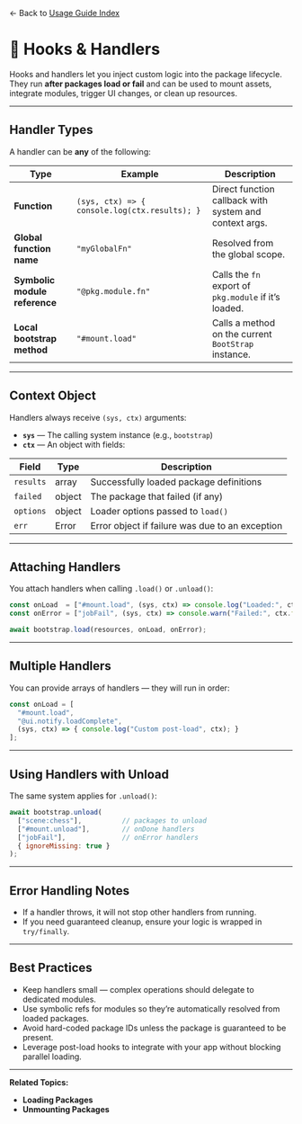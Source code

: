← Back to [Usage Guide Index](index.md)

# 🔗 Hooks & Handlers

Hooks and handlers let you inject custom logic into the package lifecycle.
They run **after packages load or fail** and can be used to mount assets, integrate modules, trigger UI changes, or clean up resources.

---

## Handler Types

A handler can be **any** of the following:

| Type                          | Example                                       | Description                                            |
| ----------------------------- | --------------------------------------------- | ------------------------------------------------------ |
| **Function**                  | `(sys, ctx) => { console.log(ctx.results); }` | Direct function callback with system and context args. |
| **Global function name**      | `"myGlobalFn"`                                | Resolved from the global scope.                        |
| **Symbolic module reference** | `"@pkg.module.fn"`                            | Calls the `fn` export of `pkg.module` if it’s loaded.  |
| **Local bootstrap method**    | `"#mount.load"`                               | Calls a method on the current `BootStrap` instance.    |

---

## Context Object

Handlers always receive `(sys, ctx)` arguments:

* **`sys`** — The calling system instance (e.g., `bootstrap`)
* **`ctx`** — An object with fields:

| Field     | Type   | Description                                     |
| --------- | ------ | ----------------------------------------------- |
| `results` | array  | Successfully loaded package definitions         |
| `failed`  | object | The package that failed (if any)                |
| `options` | object | Loader options passed to `load()`               |
| `err`     | Error  | Error object if failure was due to an exception |

---

## Attaching Handlers

You attach handlers when calling `.load()` or `.unload()`:

```js
const onLoad  = ["#mount.load", (sys, ctx) => console.log("Loaded:", ctx.results)];
const onError = ["jobFail", (sys, ctx) => console.warn("Failed:", ctx.failed)];

await bootstrap.load(resources, onLoad, onError);
```

---

## Multiple Handlers

You can provide arrays of handlers — they will run in order:

```js
const onLoad = [
  "#mount.load",
  "@ui.notify.loadComplete",
  (sys, ctx) => { console.log("Custom post-load", ctx); }
];
```

---

## Using Handlers with Unload

The same system applies for `.unload()`:

```js
await bootstrap.unload(
  ["scene:chess"],          // packages to unload
  ["#mount.unload"],        // onDone handlers
  ["jobFail"],              // onError handlers
  { ignoreMissing: true }
);
```

---

## Error Handling Notes

* If a handler throws, it will not stop other handlers from running.
* If you need guaranteed cleanup, ensure your logic is wrapped in `try/finally`.

---

## Best Practices

* Keep handlers small — complex operations should delegate to dedicated modules.
* Use symbolic refs for modules so they’re automatically resolved from loaded packages.
* Avoid hard-coded package IDs unless the package is guaranteed to be present.
* Leverage post-load hooks to integrate with your app without blocking parallel loading.

---

**Related Topics:**

* **Loading Packages**
* **Unmounting Packages**
